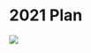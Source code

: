 # 2021 Plan

<img src="https://docs.google.com/drawings/d/e/2PACX-1vQxZ3Fcs-_llHC1xgg1SNC0KMojLtNOTbS1dpTGSLGXncIBmBQplrqiVA__o3n_zduy4J1dGOIOjd8r/pub?w=1131&amp;h=677" />